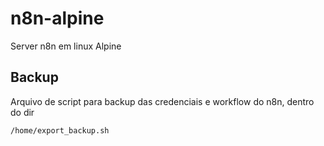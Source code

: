 # n8n-alpine
Server n8n em linux Alpine


## Backup

Arquivo de script para backup das credenciais e workflow do n8n, dentro do dir

```bash
/home/export_backup.sh
```
